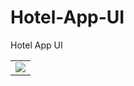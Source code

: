 # Hotel-App-UI
Hotel App UI
<div style="text-align: center">
    <table>
        <tr>
            <td style="text-align: center">
                    <img src="https://user-images.githubusercontent.com/102957620/162212118-1efad2ca-8863-41d1-b65d-19ca941afaa1.png"/>
            </td>
        </tr>
  </table>
  </div>

